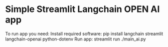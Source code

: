 # Simple Streamlit Langchain OPEN AI app
To run app you need:
Install required software: pip install langchain streamlit langchain-openai python-dotenv
Run app: streamlit run ./main_ai.py
